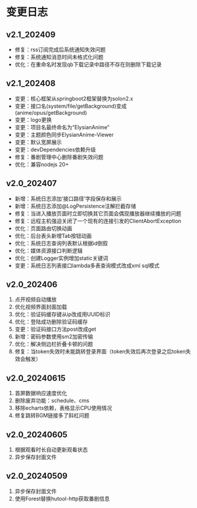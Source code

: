 # 变更日志


## v2.1_202409
- 修复：rss订阅完成后系统通知失效问题
- 修复：系统通知消息时间未格式化问题
- 优化：在重命名时发现qb下载记录中路径不存在则删除下载记录


## v2.1_202408
- 变更：核心框架从springboot2框架替换为solon2.x
- 变更：接口名(system/file/getBackground)变成(anime/opus/getBackground)
- 变更：logo更换
- 变更：项目名最终命名为“ElysianAnime”
- 变更：主题颜色同步ElysianAnime-Viewer
- 变更：默认宽屏展示
- 变更：devDependencies依赖升级
- 修复：番剧管理中心删除番剧失效问题
- 优化：兼容nodejs 20+


## v2.0_202407
- 新增：系统日志添加‘接口路径’字段保存和展示
- 新增：系统日志添加@LogPersistence注解拦截存储
- 修复：当进入播放页面时立即切换其它页面会偶现播放器继续播放的问题
- 修复：远程主机强迫关闭了一个现有的连接引发的ClientAbortException
- 优化：页面路由切换动画
- 优化：后台表头新增Tab按钮动画
- 优化：系统日志查询列表默认根据id倒叙
- 优化：媒体资源接口判断逻辑
- 优化：创建Logger实例增加static关键词
- 变更：系统日志列表接口lambda多表查询模式改成xml sql模式


## v2.0_202406
1. 点开视频自动播放
2. 优化视频界面封面加载
3. 优化：验证码缓存键从ip改成用UUID标识
4. 优化：登陆成功删除验证码缓存
5. 变更：验证码接口方法post改成get
6. 新增：密码参数使用sm2加密传输
7. 优化：解决侧边栏折叠卡顿的问题
8. 修复：当token失效时未能跳转登录界面（token失效后再次登录之后token失效会触发）


## v2.0_20240615
1. 首屏数据响应速度优化
2. 删除废弃功能：schedule、cms
3. 移除echarts依赖，表格显示CPU使用情况
4. 修复跳转BGM链接多了斜杠问题


## v2.0_20240605
1. 根据观看时长自动更新观看状态
2. 异步保存封面文件


## v2.0_20240509
1. 异步保存封面文件
2. 使用Forest替换hutool-http获取番剧信息
